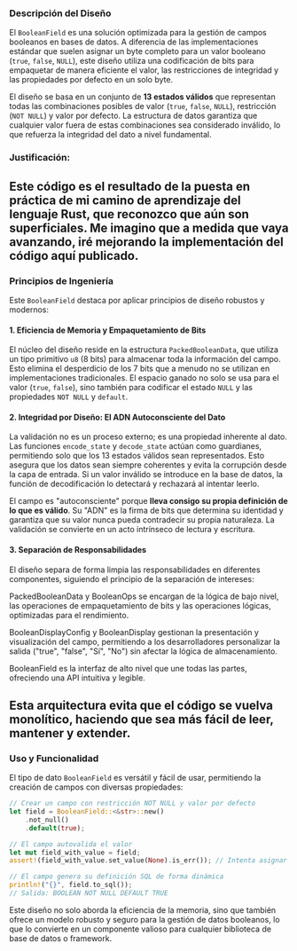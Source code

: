### Descripción del Diseño

El `BooleanField` es una solución optimizada para la gestión de campos booleanos en bases de datos. A diferencia de las implementaciones estándar que suelen asignar un byte completo para un valor booleano (`true`, `false`, `NULL`), este diseño utiliza una codificación de bits para empaquetar de manera eficiente el valor, las restricciones de integridad y las propiedades por defecto en un solo byte.

El diseño se basa en un conjunto de **13 estados válidos** que representan todas las combinaciones posibles de valor (`true`, `false`, `NULL`), restricción (`NOT NULL`) y valor por defecto. La estructura de datos garantiza que cualquier valor fuera de estas combinaciones sea considerado inválido, lo que refuerza la integridad del dato a nivel fundamental.


### Justificación:

Este código es el resultado de la puesta en práctica de mi camino de aprendizaje del lenguaje Rust, que reconozco que aún son superficiales. Me imagino que a medida que vaya avanzando, iré mejorando la implementación del código aquí publicado.
-----

### Principios de Ingeniería

Este `BooleanField` destaca por aplicar principios de diseño robustos y modernos:

#### 1\. Eficiencia de Memoria y Empaquetamiento de Bits

El núcleo del diseño reside en la estructura `PackedBooleanData`, que utiliza un tipo primitivo `u8` (8 bits) para almacenar toda la información del campo. Esto elimina el desperdicio de los 7 bits que a menudo no se utilizan en implementaciones tradicionales. El espacio ganado no solo se usa para el valor (`true`, `false`), sino también para codificar el estado `NULL` y las propiedades `NOT NULL` y `default`.

#### 2\. Integridad por Diseño: El ADN Autoconsciente del Dato

La validación no es un proceso externo; es una propiedad inherente al dato. Las funciones `encode_state` y `decode_state` actúan como guardianes, permitiendo solo que los 13 estados válidos sean representados. Esto asegura que los datos sean siempre coherentes y evita la corrupción desde la capa de entrada. Si un valor inválido se introduce en la base de datos, la función de decodificación lo detectará y rechazará al intentar leerlo.

El campo es "autoconsciente" porque **lleva consigo su propia definición de lo que es válido**. Su "ADN" es la firma de bits que determina su identidad y garantiza que su valor nunca pueda contradecir su propia naturaleza. La validación se convierte en un acto intrínseco de lectura y escritura.

#### 3\. Separación de Responsabilidades

El diseño separa de forma limpia las responsabilidades en diferentes componentes, siguiendo el principio de la separación de intereses:

PackedBooleanData y BooleanOps se encargan de la lógica de bajo nivel, las operaciones de empaquetamiento de bits y las operaciones lógicas, optimizadas para el rendimiento.

BooleanDisplayConfig y BooleanDisplay gestionan la presentación y visualización del campo, permitiendo a los desarrolladores personalizar la salida ("true", "false", "Sí", "No") sin afectar la lógica de almacenamiento.

BooleanField es la interfaz de alto nivel que une todas las partes, ofreciendo una API intuitiva y legible.

Esta arquitectura evita que el código se vuelva monolítico, haciendo que sea más fácil de leer, mantener y extender.
-----

### Uso y Funcionalidad

El tipo de dato `BooleanField` es versátil y fácil de usar, permitiendo la creación de campos con diversas propiedades:

```rust
// Crear un campo con restricción NOT NULL y valor por defecto
let field = BooleanField::<&str>::new()
    .not_null()
    .default(true);

// El campo autovalida el valor
let mut field_with_value = field;
assert!(field_with_value.set_value(None).is_err()); // Intenta asignar NULL, lo cual falla.

// El campo genera su definición SQL de forma dinámica
println!("{}", field.to_sql());
// Salida: BOOLEAN NOT NULL DEFAULT TRUE
```

Este diseño no solo aborda la eficiencia de la memoria, sino que también ofrece un modelo robusto y seguro para la gestión de datos booleanos, lo que lo convierte en un componente valioso para cualquier biblioteca de base de datos o framework.
